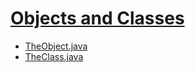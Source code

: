# [Objects and Classes](https://login.codingdojo.com/m/315/9380/63306)

- [TheObject.java](TheObject.java)
- [TheClass.java](TheClass.java)